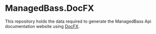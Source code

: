 # ManagedBass.DocFX
This repository holds the data required to generate the ManagedBass Api documentation website using [DocFX](http://dotnet.github.io/docfx).
